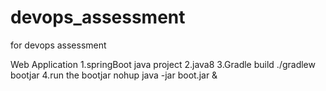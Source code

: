# devops_assessment
for devops assessment

Web Application
1.springBoot java project
2.java8
3.Gradle build ./gradlew bootjar 
4.run the bootjar nohup java -jar boot.jar &
